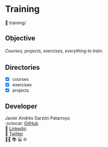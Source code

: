 # Training
:open_file_folder: training/

## Objective
###### Courses, projects, exercises, everything to train.

## Directories
* [x] courses
* [x] exercises
* [x] projects

## Developer
Javier Andrés Garzón Patarroyo  
:octocat: [GitHub](https://github.com/javierandresgp/)  
:link: [Linkedin](https://www.linkedin.com/in/javierandresgp/)  
:link: [Twitter](https://twitter.com/javierandresgp0)  
:man_technologist: :books: :computer: :globe_with_meridians: